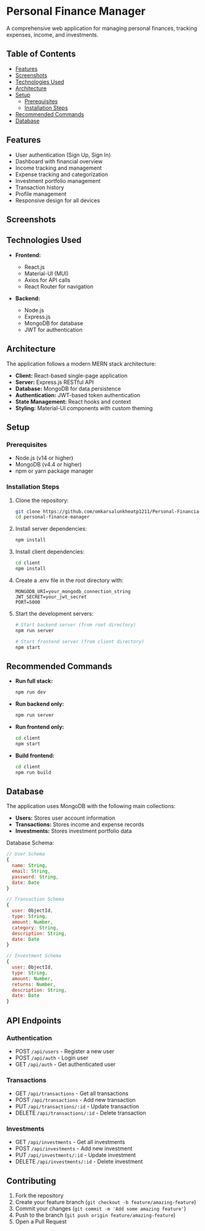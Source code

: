 # Personal Finance Manager

A comprehensive web application for managing personal finances, tracking expenses, income, and investments.

## Table of Contents
- [Features](#features)
- [Screenshots](#screenshots)
- [Technologies Used](#technologies-used)
- [Architecture](#architecture)
- [Setup](#setup)
  - [Prerequisites](#prerequisites)
  - [Installation Steps](#installation-steps)
- [Recommended Commands](#recommended-commands)
- [Database](#database)

## Features
- User authentication (Sign Up, Sign In)
- Dashboard with financial overview
- Income tracking and management
- Expense tracking and categorization
- Investment portfolio management
- Transaction history
- Profile management
- Responsive design for all devices

## Screenshots


## Technologies Used
- **Frontend:**
  - React.js
  - Material-UI (MUI)
  - Axios for API calls
  - React Router for navigation

- **Backend:**
  - Node.js
  - Express.js
  - MongoDB for database
  - JWT for authentication

## Architecture
The application follows a modern MERN stack architecture:
- **Client:** React-based single-page application
- **Server:** Express.js RESTful API
- **Database:** MongoDB for data persistence
- **Authentication:** JWT-based token authentication
- **State Management:** React hooks and context
- **Styling:** Material-UI components with custom theming

## Setup

### Prerequisites
- Node.js (v14 or higher)
- MongoDB (v4.4 or higher)
- npm or yarn package manager

### Installation Steps
1. Clone the repository:
   ```bash
   git clone https://github.com/omkarsalunkheatp1211/Personal-Financial-Manager.git
   cd personal-finance-manager
   ```

2. Install server dependencies:
   ```bash
   npm install
   ```

3. Install client dependencies:
   ```bash
   cd client
   npm install
   ```

4. Create a .env file in the root directory with:
   ```
   MONGODB_URI=your_mongodb_connection_string
   JWT_SECRET=your_jwt_secret
   PORT=5000
   ```

5. Start the development servers:
   ```bash
   # Start backend server (from root directory)
   npm run server

   # Start frontend server (from client directory)
   npm start
   ```

## Recommended Commands
- **Run full stack:**
  ```bash
  npm run dev
  ```

- **Run backend only:**
  ```bash
  npm run server
  ```

- **Run frontend only:**
  ```bash
  cd client
  npm start
  ```

- **Build frontend:**
  ```bash
  cd client
  npm run build
  ```

## Database
The application uses MongoDB with the following main collections:
- **Users:** Stores user account information
- **Transactions:** Stores income and expense records
- **Investments:** Stores investment portfolio data

Database Schema:
```javascript
// User Schema
{
  name: String,
  email: String,
  password: String,
  date: Date
}

// Transaction Schema
{
  user: ObjectId,
  type: String,
  amount: Number,
  category: String,
  description: String,
  date: Date
}

// Investment Schema
{
  user: ObjectId,
  type: String,
  amount: Number,
  returns: Number,
  description: String,
  date: Date
}
```

## API Endpoints

### Authentication
- POST `/api/users` - Register a new user
- POST `/api/auth` - Login user
- GET `/api/auth` - Get authenticated user

### Transactions
- GET `/api/transactions` - Get all transactions
- POST `/api/transactions` - Add new transaction
- PUT `/api/transactions/:id` - Update transaction
- DELETE `/api/transactions/:id` - Delete transaction

### Investments
- GET `/api/investments` - Get all investments
- POST `/api/investments` - Add new investment
- PUT `/api/investments/:id` - Update investment
- DELETE `/api/investments/:id` - Delete investment

## Contributing

1. Fork the repository
2. Create your feature branch (`git checkout -b feature/amazing-feature`)
3. Commit your changes (`git commit -m 'Add some amazing feature'`)
4. Push to the branch (`git push origin feature/amazing-feature`)
5. Open a Pull Request
